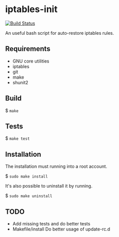 iptables-init
=============

[![Build Status][0]][1]

An useful bash script for auto-restore iptables rules.

Requirements
------------

* GNU core utilities
* iptables
* git
* make
* shunit2

Build
-----

$ `make`

Tests
-----

$ `make test`

Installation
------------

The installation must running into a root account.

$ `sudo make install`

It's also possible to uninstall it by running.

$ `sudo make uninstall`


TODO
----

* Add missing tests and do better tests
* Makefile/install Do better usage of update-rc.d

[0]: https://travis-ci.org/alquerci/iptables-init.png?branch=master
[1]: https://travis-ci.org/alquerci/iptables-init
